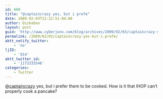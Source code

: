 ```yaml
---
id: 660
title: "@captaincrazy yes, but i prefe"
date: 2009-02-03T12:22:51-04:00
author: DizkoDan
layout: post
guid: 'http://www.cyberjunx.com/blog/archives/2009/02/03/captaincrazy-yes-but-i-prefe/'
permalink: /2009/02/03/captaincrazy-yes-but-i-prefe/
aktt_notify_twitter:
    - 'no'
ljID:
    - '814'
aktt_twitter_id:
    - '1173333546'
categories:
    - Twitter
---
```


@[captaincrazy](http://twitter.com/captaincrazy) yes, but i prefer them to be cooked. How is it that IHOP can’t properly cook a pancake?